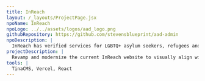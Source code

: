 ```yaml
---
title: InReach
layout: /_layouts/ProjectPage.jsx
npoName: InReach
npoLogo: ../../assets/logos/aad_logo.png
githubRepository: https://github.com/stevensblueprint/aad-admin
npoDescription: |
  InReach has verified services for LGBTQ+ asylum seekers, refugees and other immigrants, LGBTQ+ Black, Indigenous, and People of Color (BIPOC) communities, the transgender and gender nonconforming (TGNC) community, LGBTQ+ youth and their caregivers, and more LGBTQ+ communities.
projectDescription: |
  Revamp and modernize the current InReach website to visually align with the free mobile InReach app. Their current website is hosted using WordPress, which is causing latency, so the new project will have to provide an integrated management system (CMS) that allows non-technical InReach members to modify and update the website with reusable components.
tools: |
  TinaCMS, Vercel, React
---
```

